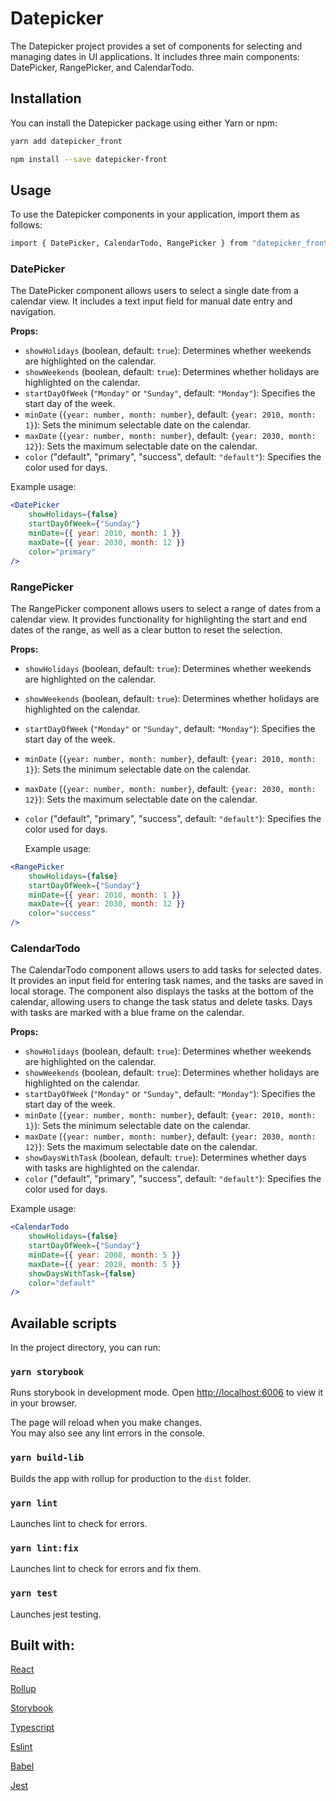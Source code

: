# Datepicker

The Datepicker project provides a set of components for selecting and managing dates in UI applications. It includes three main components: DatePicker, RangePicker, and CalendarTodo.

## Installation

You can install the Datepicker package using either Yarn or npm:

```sh
yarn add datepicker_front
```

```sh
npm install --save datepicker-front
```

## Usage

To use the Datepicker components in your application, import them as follows:

```sh
import { DatePicker, CalendarTodo, RangePicker } from "datepicker_front";
```

### DatePicker

The DatePicker component allows users to select a single date from a calendar view. It includes a text input field for manual date entry and navigation.

**Props:**

-   `showHolidays` (boolean, default: `true`): Determines whether weekends are highlighted on the calendar.
-   `showWeekends` (boolean, default: `true`): Determines whether holidays are highlighted on the calendar.
-   `startDayOfWeek` (`"Monday"` or `"Sunday"`, default: `"Monday"`): Specifies the start day of the week.
-   `minDate` (`{year: number, month: number}`, default: `{year: 2010, month: 1}`): Sets the minimum selectable date on the calendar.
-   `maxDate` (`{year: number, month: number}`, default: `{year: 2030, month: 12}`): Sets the maximum selectable date on the calendar.
-   `color` ("default", "primary", "success", default: `"default"`): Specifies the color used for days.

Example usage:

```jsx
<DatePicker
    showHolidays={false}
    startDayOfWeek={"Sunday"}
    minDate={{ year: 2010, month: 1 }}
    maxDate={{ year: 2030, month: 12 }}
    color="primary"
/>
```

### RangePicker

The RangePicker component allows users to select a range of dates from a calendar view. It provides functionality for highlighting the start and end dates of the range, as well as a clear button to reset the selection.

**Props:**

-   `showHolidays` (boolean, default: `true`): Determines whether weekends are highlighted on the calendar.
-   `showWeekends` (boolean, default: `true`): Determines whether holidays are highlighted on the calendar.
-   `startDayOfWeek` (`"Monday"` or `"Sunday"`, default: `"Monday"`): Specifies the start day of the week.
-   `minDate` (`{year: number, month: number}`, default: `{year: 2010, month: 1}`): Sets the minimum selectable date on the calendar.
-   `maxDate` (`{year: number, month: number}`, default: `{year: 2030, month: 12}`): Sets the maximum selectable date on the calendar.
-   `color` ("default", "primary", "success", default: `"default"`): Specifies the color used for days.

    Example usage:

```jsx
<RangePicker
    showHolidays={false}
    startDayOfWeek={"Sunday"}
    minDate={{ year: 2010, month: 1 }}
    maxDate={{ year: 2030, month: 12 }}
    color="success"
/>
```

### CalendarTodo

The CalendarTodo component allows users to add tasks for selected dates. It provides an input field for entering task names, and the tasks are saved in local storage. The component also displays the tasks at the bottom of the calendar, allowing users to change the task status and delete tasks. Days with tasks are marked with a blue frame on the calendar.

**Props:**

-   `showHolidays` (boolean, default: `true`): Determines whether weekends are highlighted on the calendar.
-   `showWeekends` (boolean, default: `true`): Determines whether holidays are highlighted on the calendar.
-   `startDayOfWeek` (`"Monday"` or `"Sunday"`, default: `"Monday"`): Specifies the start day of the week.
-   `minDate` (`{year: number, month: number}`, default: `{year: 2010, month: 1}`): Sets the minimum selectable date on the calendar.
-   `maxDate` (`{year: number, month: number}`, default: `{year: 2030, month: 12}`): Sets the maximum selectable date on the calendar.
-   `showDaysWithTask` (boolean, default: `true`): Determines whether days with tasks are highlighted on the calendar.
-   `color` ("default", "primary", "success", default: `"default"`): Specifies the color used for days.

Example usage:

```jsx
<CalendarTodo
    showHolidays={false}
    startDayOfWeek={"Sunday"}
    minDate={{ year: 2008, month: 5 }}
    maxDate={{ year: 2028, month: 5 }}
    showDaysWithTask={false}
    color="default"
/>
```

## Available scripts

In the project directory, you can run:

### `yarn storybook`

Runs storybook in development mode.
Open [http://localhost:6006](http://localhost:6006) to view it in your browser.

The page will reload when you make changes.\
You may also see any lint errors in the console.

### `yarn build-lib`

Builds the app with rollup for production to the `dist` folder.

### `yarn lint`

Launches lint to check for errors.

### `yarn lint:fix`

Launches lint to check for errors and fix them.

### `yarn test`

Launches jest testing.

## Built with:

[React](https://react.dev/)

[Rollup](https://rollupjs.org)

[Storybook](https://storybook.js.org)

[Typescript](https://www.typescriptlang.org/)

[Eslint](https://eslint.org/)

[Babel](https://babeljs.io/)

[Jest](https://jestjs.io/)
